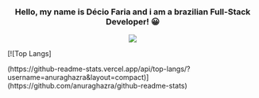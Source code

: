 
<h3 align="center">Hello, my name is Décio Faria and i am a brazilian Full-Stack Developer! 😀</h3>
 <p align="center">
  <a >
    <img src="https://skillicons.dev/icons?i=git,js,css,html,python,java" />
  </a>
</p>
[![Top Langs]<p align="center"></p>(https://github-readme-stats.vercel.app/api/top-langs/?username=anuraghazra&layout=compact)](https://github.com/anuraghazra/github-readme-stats)
